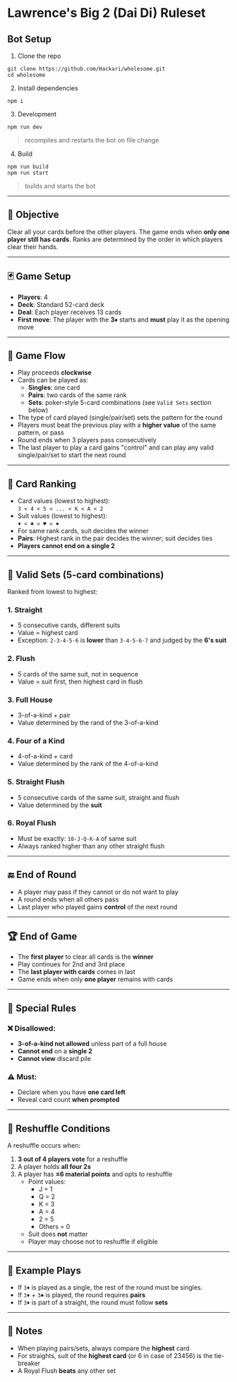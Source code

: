 # Lawrence's Big 2 (Dai Di) Ruleset

## Bot Setup
1. Clone the repo
```
git clone https://github.com/Hackari/wholesome.git
cd wholesome
```
2. Install dependencies
```
npm i
```
3. Development
```
npm run dev 
```
> recompiles and restarts the bot on file change

4. Build
```
npm run build
npm run start
```
> builds and starts the bot

---

## 🎯 Objective
Clear all your cards before the other players. The game ends when **only one player still has cards**. Ranks are determined by the order in which players clear their hands.

---

## 🃏 Game Setup
- **Players**: 4
- **Deck**: Standard 52-card deck
- **Deal**: Each player receives 13 cards
- **First move**: The player with the **3♦** starts and **must** play it as the opening move

---

## 🔁 Game Flow
- Play proceeds **clockwise**
- Cards can be played as:
  - **Singles**: one card
  - **Pairs**: two cards of the same rank
  - **Sets**: poker-style 5-card combinations (see `Valid Sets` section below)
- The type of card played (single/pair/set) sets the pattern for the round
- Players must beat the previous play with a **higher value** of the same pattern, or pass
- Round ends when 3 players pass consecutively
- The last player to play a card gains "control" and can play any valid single/pair/set to start the next round

---

## 📏 Card Ranking
- Card values (lowest to highest):  
  `3 < 4 < 5 < ... < K < A < 2`
- Suit values (lowest to highest):  
  `♦ < ♣ < ♥ < ♠`
- For same rank cards, suit decides the winner
- **Pairs**: Highest rank in the pair decides the winner; suit decides ties
- **Players cannot end on a single 2**

---

## 🧱 Valid Sets (5-card combinations)
Ranked from lowest to highest:

### 1. **Straight**
- 5 consecutive cards, different suits
- Value = highest card
- Exception: `2-3-4-5-6` is **lower** than `3-4-5-6-7` and judged by the **6's suit**

### 2. **Flush**
- 5 cards of the same suit, not in sequence
- Value = suit first, then highest card in flush

### 3. **Full House**
- 3-of-a-kind + pair
- Value determined by the rand of the 3-of-a-kind

### 4. **Four of a Kind**
- 4-of-a-kind + card
- Value determined by the rank of the 4-of-a-kind

### 5. **Straight Flush**
- 5 consecutive cards of the same suit, straight and flush
- Value determined by the **suit**

### 6. **Royal Flush**
- Must be exactly: `10-J-Q-K-A` of same suit
- Always ranked higher than any other straight flush

---

## 🔚 End of Round
- A player may pass if they cannot or do not want to play
- A round ends when all others pass
- Last player who played gains **control** of the next round

---

## 🏆 End of Game
- The **first player** to clear all cards is the **winner**
- Play continues for 2nd and 3rd place
- The **last player with cards** comes in last
- Game ends when only **one player** remains with cards

---

## 📌 Special Rules

### ❌ Disallowed:
- **3-of-a-kind not allowed** unless part of a full house
- **Cannot end** on a **single 2**
- **Cannot view** discard pile

### ⚠️ Must:
- Declare when you have **one card left**
- Reveal card count **when prompted**

---

## 🔄 Reshuffle Conditions
A reshuffle occurs when:

1. **3 out of 4 players vote** for a reshuffle  
2. A player holds **all four 2s**
3. A player has **≤6 material points** and opts to reshuffle  
   - Point values:
     - J = 1  
     - Q = 2  
     - K = 3  
     - A = 4  
     - 2 = 5  
     - Others = 0  
   - Suit does **not** matter
   - Player may choose not to reshuffle if eligible

---

## 🧠 Example Plays

- If `3♦` is played as a single, the rest of the round must be singles.
- If `3♦` + `3♣` is played, the round requires **pairs**
- If `3♦` is part of a straight, the round must follow **sets**

---

## 📝 Notes

- When playing pairs/sets, always compare the **highest** card
- For straights, suit of the **highest card** (or 6 in case of 23456) is the tie-breaker
- A Royal Flush **beats** any other set
